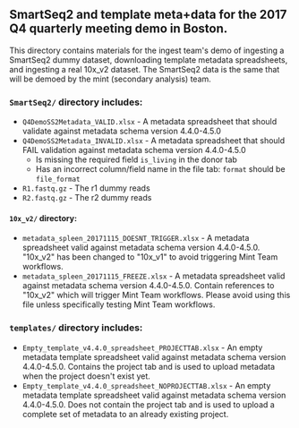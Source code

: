 ## SmartSeq2 and template meta+data for the 2017 Q4 quarterly meeting demo in Boston.

This directory contains materials for the ingest team's demo of ingesting a SmartSeq2 dummy dataset, downloading template metadata spreadsheets, and ingesting a real 10x_v2 dataset. The SmartSeq2 data is the same that will be demoed by the mint (secondary analysis) team.

### `SmartSeq2/` directory includes:

- `Q4DemoSS2Metadata_VALID.xlsx` - A metadata spreadsheet that should validate against metadata schema version 4.4.0-4.5.0
- `Q4DemoSS2Metadata_INVALID.xlsx` - A metadata spreadsheet that should FAIL validation against metadata schema version 4.4.0-4.5.0
  - Is missing the required field `is_living` in the donor tab
  - Has an incorrect column/field name in the file tab: `format` should be `file_format`
- `R1.fastq.gz` - The r1 dummy reads
- `R2.fastq.gz` - The r2 dummy reads

#### `10x_v2/` directory:

- `metadata_spleen_20171115_DOESNT_TRIGGER.xlsx` - A metadata spreadsheet valid against metadata schema version 4.4.0-4.5.0. "10x_v2" has been changed to "10x_v1" to avoid triggering Mint Team workflows.
- `metadata_spleen_20171115_FREEZE.xlsx` - A metadata spreadsheet valid against metadata schema version 4.4.0-4.5.0. Contain references to "10x_v2" which will trigger Mint Team workflows. Please avoid using this file unless specifically testing Mint Team workflows.

### `templates/` directory includes:

- `Empty_template_v4.4.0_spreadsheet_PROJECTTAB.xlsx` - An empty metadata template spreadsheet valid against metadata schema version 4.4.0-4.5.0. Contains the project tab and is used to upload metadata when the project doesn't exist yet.
- `Empty_template_v4.4.0_spreadsheet_NOPROJECTTAB.xlsx` - An empty metadata template spreadsheet valid against metadata schema version 4.4.0-4.5.0. Does not contain the project tab and is used to upload a complete set of metadata to an already existing project.
